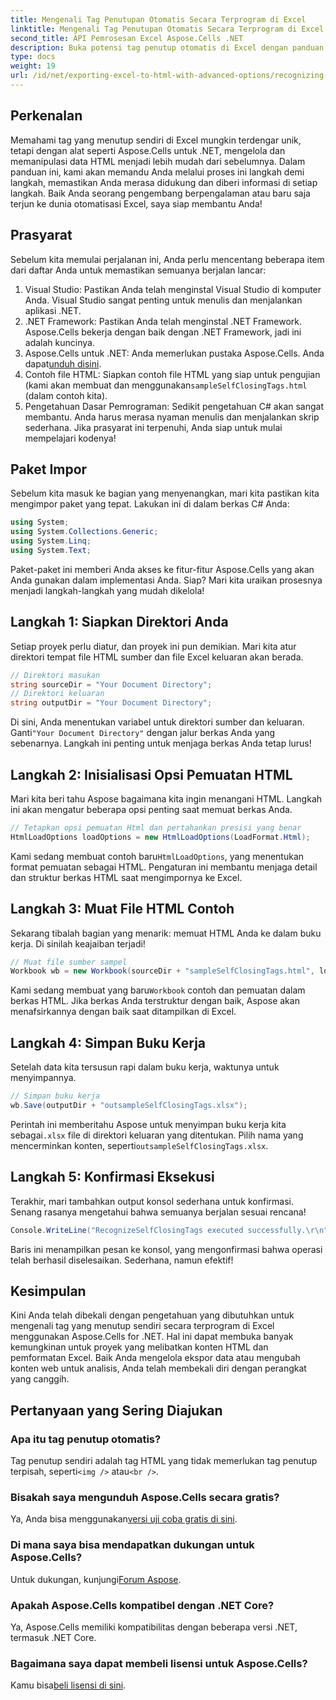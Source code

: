```yaml
---
title: Mengenali Tag Penutupan Otomatis Secara Terprogram di Excel
linktitle: Mengenali Tag Penutupan Otomatis Secara Terprogram di Excel
second_title: API Pemrosesan Excel Aspose.Cells .NET
description: Buka potensi tag penutup otomatis di Excel dengan panduan langkah demi langkah kami yang menampilkan Aspose.Cells untuk .NET.
type: docs
weight: 19
url: /id/net/exporting-excel-to-html-with-advanced-options/recognizing-self-closing-tags/
---
```

## Perkenalan
Memahami tag yang menutup sendiri di Excel mungkin terdengar unik, tetapi dengan alat seperti Aspose.Cells untuk .NET, mengelola dan memanipulasi data HTML menjadi lebih mudah dari sebelumnya. Dalam panduan ini, kami akan memandu Anda melalui proses ini langkah demi langkah, memastikan Anda merasa didukung dan diberi informasi di setiap langkah. Baik Anda seorang pengembang berpengalaman atau baru saja terjun ke dunia otomatisasi Excel, saya siap membantu Anda!
## Prasyarat
Sebelum kita memulai perjalanan ini, Anda perlu mencentang beberapa item dari daftar Anda untuk memastikan semuanya berjalan lancar:
1. Visual Studio: Pastikan Anda telah menginstal Visual Studio di komputer Anda. Visual Studio sangat penting untuk menulis dan menjalankan aplikasi .NET.
2. .NET Framework: Pastikan Anda telah menginstal .NET Framework. Aspose.Cells bekerja dengan baik dengan .NET Framework, jadi ini adalah kuncinya.
3.  Aspose.Cells untuk .NET: Anda memerlukan pustaka Aspose.Cells. Anda dapat[unduh disini](https://releases.aspose.com/cells/net/).
4.  Contoh file HTML: Siapkan contoh file HTML yang siap untuk pengujian (kami akan membuat dan menggunakan`sampleSelfClosingTags.html` (dalam contoh kita).
5. Pengetahuan Dasar Pemrograman: Sedikit pengetahuan C# akan sangat membantu. Anda harus merasa nyaman menulis dan menjalankan skrip sederhana.
Jika prasyarat ini terpenuhi, Anda siap untuk mulai mempelajari kodenya!
## Paket Impor
Sebelum kita masuk ke bagian yang menyenangkan, mari kita pastikan kita mengimpor paket yang tepat. Lakukan ini di dalam berkas C# Anda:
```csharp
using System;
using System.Collections.Generic;
using System.Linq;
using System.Text;
```
Paket-paket ini memberi Anda akses ke fitur-fitur Aspose.Cells yang akan Anda gunakan dalam implementasi Anda. Siap? Mari kita uraikan prosesnya menjadi langkah-langkah yang mudah dikelola!
## Langkah 1: Siapkan Direktori Anda
Setiap proyek perlu diatur, dan proyek ini pun demikian. Mari kita atur direktori tempat file HTML sumber dan file Excel keluaran akan berada.
```csharp
// Direktori masukan
string sourceDir = "Your Document Directory";
// Direktori keluaran
string outputDir = "Your Document Directory";
```
Di sini, Anda menentukan variabel untuk direktori sumber dan keluaran. Ganti`"Your Document Directory"` dengan jalur berkas Anda yang sebenarnya. Langkah ini penting untuk menjaga berkas Anda tetap lurus!
## Langkah 2: Inisialisasi Opsi Pemuatan HTML
Mari kita beri tahu Aspose bagaimana kita ingin menangani HTML. Langkah ini akan mengatur beberapa opsi penting saat memuat berkas Anda.
```csharp
// Tetapkan opsi pemuatan Html dan pertahankan presisi yang benar
HtmlLoadOptions loadOptions = new HtmlLoadOptions(LoadFormat.Html);
```
 Kami sedang membuat contoh baru`HtmlLoadOptions`, yang menentukan format pemuatan sebagai HTML. Pengaturan ini membantu menjaga detail dan struktur berkas HTML saat mengimpornya ke Excel.
## Langkah 3: Muat File HTML Contoh
Sekarang tibalah bagian yang menarik: memuat HTML Anda ke dalam buku kerja. Di sinilah keajaiban terjadi!
```csharp
// Muat file sumber sampel
Workbook wb = new Workbook(sourceDir + "sampleSelfClosingTags.html", loadOptions);
```
 Kami sedang membuat yang baru`Workbook` contoh dan pemuatan dalam berkas HTML. Jika berkas Anda terstruktur dengan baik, Aspose akan menafsirkannya dengan baik saat ditampilkan di Excel.
## Langkah 4: Simpan Buku Kerja
Setelah data kita tersusun rapi dalam buku kerja, waktunya untuk menyimpannya. 
```csharp
// Simpan buku kerja
wb.Save(outputDir + "outsampleSelfClosingTags.xlsx");
```
Perintah ini memberitahu Aspose untuk menyimpan buku kerja kita sebagai`.xlsx` file di direktori keluaran yang ditentukan. Pilih nama yang mencerminkan konten, seperti`outsampleSelfClosingTags.xlsx`.
## Langkah 5: Konfirmasi Eksekusi
Terakhir, mari tambahkan output konsol sederhana untuk konfirmasi. Senang rasanya mengetahui bahwa semuanya berjalan sesuai rencana!
```csharp
Console.WriteLine("RecognizeSelfClosingTags executed successfully.\r\n");
```
Baris ini menampilkan pesan ke konsol, yang mengonfirmasi bahwa operasi telah berhasil diselesaikan. Sederhana, namun efektif!
## Kesimpulan
Kini Anda telah dibekali dengan pengetahuan yang dibutuhkan untuk mengenali tag yang menutup sendiri secara terprogram di Excel menggunakan Aspose.Cells for .NET. Hal ini dapat membuka banyak kemungkinan untuk proyek yang melibatkan konten HTML dan pemformatan Excel. Baik Anda mengelola ekspor data atau mengubah konten web untuk analisis, Anda telah membekali diri dengan perangkat yang canggih.
## Pertanyaan yang Sering Diajukan
### Apa itu tag penutup otomatis?  
 Tag penutup sendiri adalah tag HTML yang tidak memerlukan tag penutup terpisah, seperti`<img />` atau`<br />`.
### Bisakah saya mengunduh Aspose.Cells secara gratis?  
 Ya, Anda bisa menggunakan[versi uji coba gratis di sini](https://releases.aspose.com/).
### Di mana saya bisa mendapatkan dukungan untuk Aspose.Cells?  
 Untuk dukungan, kunjungi[Forum Aspose](https://forum.aspose.com/c/cells/9).
### Apakah Aspose.Cells kompatibel dengan .NET Core?  
Ya, Aspose.Cells memiliki kompatibilitas dengan beberapa versi .NET, termasuk .NET Core.
### Bagaimana saya dapat membeli lisensi untuk Aspose.Cells?  
 Kamu bisa[beli lisensi di sini](https://purchase.aspose.com/buy).